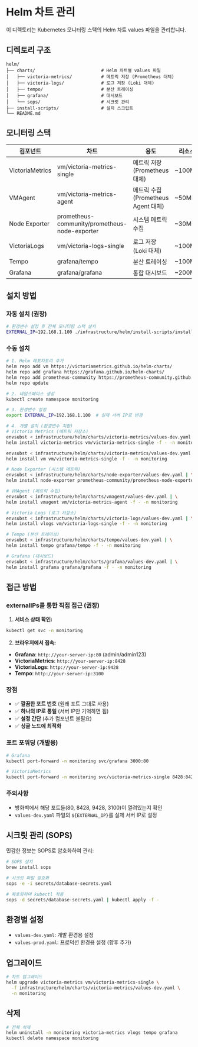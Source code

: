 # Helm 차트 관리

이 디렉토리는 Kubernetes 모니터링 스택의 Helm 차트 values 파일을 관리합니다.

## 디렉토리 구조

```
helm/
├── charts/                         # Helm 차트별 values 파일
│   ├── victoria-metrics/           # 메트릭 저장 (Prometheus 대체)
│   ├── victoria-logs/              # 로그 저장 (Loki 대체)  
│   ├── tempo/                      # 분산 트레이싱
│   ├── grafana/                    # 대시보드
│   └── sops/                       # 시크릿 관리
├── install-scripts/                # 설치 스크립트
└── README.md
```

## 모니터링 스택

| 컴포넌트 | 차트 | 용도 | 리소스 |
|----------|------|------|--------|
| VictoriaMetrics | vm/victoria-metrics-single | 메트릭 저장 (Prometheus 대체) | ~100MB |
| VMAgent | vm/victoria-metrics-agent | 메트릭 수집 (Prometheus Agent 대체) | ~50MB |
| Node Exporter | prometheus-community/prometheus-node-exporter | 시스템 메트릭 수집 | ~30MB |
| VictoriaLogs | vm/victoria-logs-single | 로그 저장 (Loki 대체) | ~100MB |
| Tempo | grafana/tempo | 분산 트레이싱 | ~100MB |
| Grafana | grafana/grafana | 통합 대시보드 | ~200MB |

## 설치 방법

### 자동 설치 (권장)
```bash
# 환경변수 설정 후 전체 모니터링 스택 설치
EXTERNAL_IP=192.168.1.100 ./infrastructure/helm/install-scripts/install-monitoring.sh
```

### 수동 설치
```bash
# 1. Helm 레포지토리 추가
helm repo add vm https://victoriametrics.github.io/helm-charts/
helm repo add grafana https://grafana.github.io/helm-charts/
helm repo add prometheus-community https://prometheus-community.github.io/helm-charts/
helm repo update

# 2. 네임스페이스 생성
kubectl create namespace monitoring

# 3. 환경변수 설정
export EXTERNAL_IP=192.168.1.100  # 실제 서버 IP로 변경

# 4. 개별 설치 (환경변수 치환)
# Victoria Metrics (메트릭 저장소)
envsubst < infrastructure/helm/charts/victoria-metrics/values-dev.yaml | \
helm install victoria-metrics vm/victoria-metrics-single -f - -n monitoring

envsubst < infrastructure/helm/charts/victoria-metrics/values-dev.yaml | \
helm install vm vm/victoria-metrics-single -f - -n monitoring

# Node Exporter (시스템 메트릭)
envsubst < infrastructure/helm/charts/node-exporter/values-dev.yaml | \
helm install node-exporter prometheus-community/prometheus-node-exporter -f - -n monitoring

# VMAgent (메트릭 수집)
envsubst < infrastructure/helm/charts/vmagent/values-dev.yaml | \
helm install vmagent vm/victoria-metrics-agent -f - -n monitoring

# Victoria Logs (로그 저장소)
envsubst < infrastructure/helm/charts/victoria-logs/values-dev.yaml | \
helm install vlogs vm/victoria-logs-single -f - -n monitoring

# Tempo (분산 트레이싱)
envsubst < infrastructure/helm/charts/tempo/values-dev.yaml | \
helm install tempo grafana/tempo -f - -n monitoring

# Grafana (대시보드)
envsubst < infrastructure/helm/charts/grafana/values-dev.yaml | \
helm install grafana grafana/grafana -f - -n monitoring
```

## 접근 방법

### externalIPs를 통한 직접 접근 (권장)

1. **서비스 상태 확인:**
```bash
kubectl get svc -n monitoring
```

2. **브라우저에서 접속:**
- **Grafana**: `http://your-server-ip:80` (admin/admin123)
- **VictoriaMetrics**: `http://your-server-ip:8428`
- **VictoriaLogs**: `http://your-server-ip:9428`  
- **Tempo**: `http://your-server-ip:3100`

### 장점
- ✅ **깔끔한 포트 번호** (원래 포트 그대로 사용)
- ✅ **하나의 IP로 통일** (서버 IP만 기억하면 됨)
- ✅ **설정 간단** (추가 컴포넌트 불필요)
- ✅ **싱글 노드에 최적화**

### 포트 포워딩 (개발용)
```bash
# Grafana
kubectl port-forward -n monitoring svc/grafana 3000:80

# VictoriaMetrics  
kubectl port-forward -n monitoring svc/victoria-metrics-single 8428:8428
```

### 주의사항
- 방화벽에서 해당 포트들(80, 8428, 9428, 3100)이 열려있는지 확인
- `values-dev.yaml` 파일의 `${EXTERNAL_IP}`를 실제 서버 IP로 설정

## 시크릿 관리 (SOPS)

민감한 정보는 SOPS로 암호화하여 관리:

```bash
# SOPS 설치
brew install sops

# 시크릿 파일 암호화
sops -e -i secrets/database-secrets.yaml

# 복호화하여 kubectl 적용
sops -d secrets/database-secrets.yaml | kubectl apply -f -
```

## 환경별 설정

- `values-dev.yaml`: 개발 환경용 설정
- `values-prod.yaml`: 프로덕션 환경용 설정 (향후 추가)

## 업그레이드

```bash
# 차트 업그레이드
helm upgrade victoria-metrics vm/victoria-metrics-single \
  -f infrastructure/helm/charts/victoria-metrics/values-dev.yaml \
  -n monitoring
```

## 삭제

```bash
# 전체 삭제
helm uninstall -n monitoring victoria-metrics vlogs tempo grafana
kubectl delete namespace monitoring
```